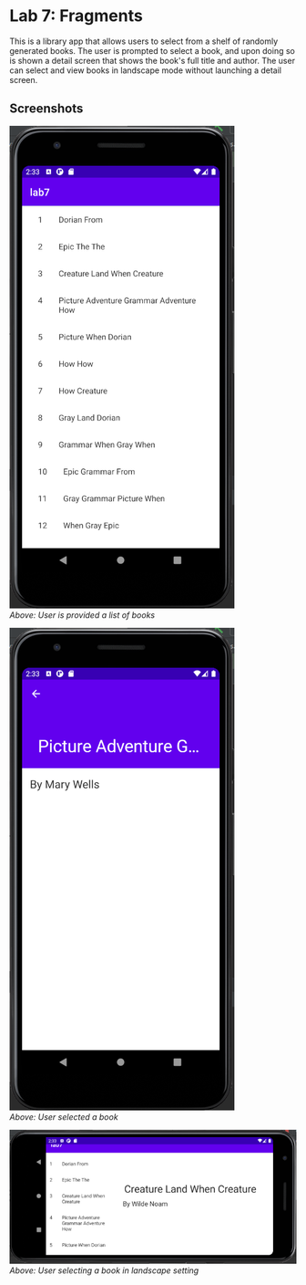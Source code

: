 # Lab 7: Fragments
This is a library app that allows users to select from a shelf of randomly generated books. The user is prompted to select a book, and upon doing so is shown a detail screen that shows the book's full title and author.  The user can select and view books in landscape mode without launching a detail screen.

## Screenshots
![1](https://raw.githubusercontent.com/tuh37046/mobile-app-dev-assignment-7/master/l71.PNG) <br>
*Above: User is provided a list of books*

![1](https://raw.githubusercontent.com/tuh37046/mobile-app-dev-assignment-7/master/l72.PNG) <br>
*Above: User selected a book*


![1](https://raw.githubusercontent.com/tuh37046/mobile-app-dev-assignment-7/master/l73.PNG) <br>
*Above: User selecting a book in landscape setting*
